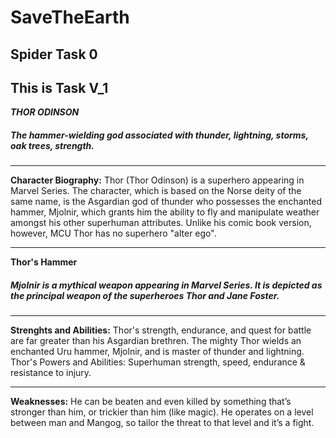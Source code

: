 # SaveTheEarth
## Spider Task 0
## This is Task V_1


***THOR ODINSON***

##### The hammer-wielding god associated with thunder, lightning, storms, oak trees, strength.
---
**Character Biography:**
Thor (Thor Odinson) is a superhero appearing in Marvel Series. The character, which is based on the Norse deity of the same name, is the Asgardian god of thunder who possesses the enchanted hammer, Mjolnir, which grants him the ability to fly and manipulate weather amongst his other superhuman attributes.
 Unlike his comic book version, however, MCU Thor has no superhero "alter ego".

---
**Thor's Hammer**
##### Mjolnir is a mythical weapon appearing in Marvel Series. It is depicted as the principal weapon of the superheroes Thor and Jane Foster.

---
**Strenghts and Abilities:**
Thor's strength, endurance, and quest for battle are far greater than his Asgardian brethren. The mighty Thor wields an enchanted Uru hammer, Mjolnir, and is master of thunder and lightning. Thor's Powers and Abilities: Superhuman strength, speed, endurance & resistance to injury.

---
**Weaknesses:**
He can be beaten and even killed by something that’s stronger than him, or trickier than him (like magic). He operates on a level between man and Mangog, so tailor the threat to that level and it’s a fight.
